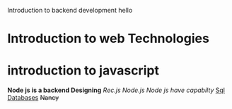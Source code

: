 Introduction to backend development hello

# Introduction to web Technologies 
# introduction to javascript
 **Node js is a backend Designing**
 *Rec.js*
 _Node.js_
 _Node js have capabilty_
 <ins>Sql Databases</ins>
 ~~Nancy~~
